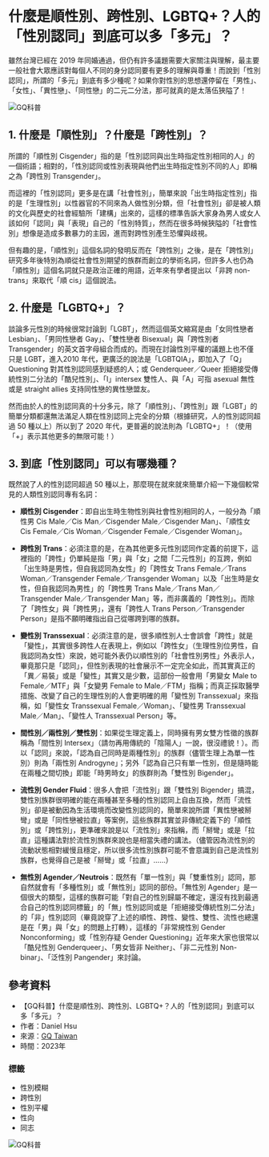 # 什麼是順性別、跨性別、LGBTQ+？人的「性別認同」到底可以多「多元」？

雖然台灣已經在 2019 年同婚通過，但仍有許多議題需要大家關注與理解，最主要一般社會大眾應該對每個人不同的身分認同要有更多的理解與尊重！而說到「性別認同」，所謂的「多元」到底有多少種呢？如果你對性別的思想還停留在「男性」、「女性」、「異性戀」、「同性戀」的二元二分法，那可就真的是太落伍狹隘了！

![GQ科普](https://media.gq.com.tw/photos/5f8d6e60cf4079fcfd15819e/master/w_1600%2Cc_limit/GettyImages-1138077221.jpg)

## 1\. 什麼是「順性別」？什麼是「跨性別」？

所謂的「順性別 Cisgender」指的是「性別認同與出生時指定性別相同的人」的一個術語；相對的，「性別認同或性別表現與他們出生時指定性別不同的人」即稱之為「跨性別 Transgender」。

而這裡的「性別認同」更多是在講「社會性別」，簡單來說「出生時指定性別」指的是「生理性別」以性器官的不同來為人做性別分類，但「社會性別」卻是被人類的文化與歷史的社會經驗所「建構」出來的，這樣的標準告訴大家身為男人或女人該如何「認同」與「表現」自己的「性別特質」，然而在很多時候狹隘的「社會性別」想像是造成多數暴力的主因，進而對跨性別產生恐懼與歧視。

但有趣的是，「順性別」這個名詞的發明反而在「跨性別」之後，是在「跨性別」研究多年後特別為順從社會性別期望的族群而創立的學術名詞，但許多人也仍為「順性別」這個名詞就只是政治正確的用語，近年來有學者提出以「非跨 non-trans」來取代「順 cis」這個說法。

## 2\. 什麼是「LGBTQ+」？

談論多元性別的時候很常討論到「LGBT」，然而這個英文縮寫是由「女同性戀者 Lesbian」、「男同性戀者 Gay」、「雙性戀者 Bisexual」與「跨性別者 Transgender」的英文首字母組合而成的。而現在討論性別平權的議題上也不僅只是 LGBT，進入2010 年代，更廣泛的說法是「LGBTQIA」，即加入了「Q」Questioning 對其性別認同感到疑惑的人；或 Genderqueer／Queer 拒絕接受傳統性別二分法的「酷兒性別」、「I」intersex 雙性人、與「A」可指 asexual 無性或是 straight allies 支持同性戀的異性戀盟友。

然而由於人的性別認同真的十分多元，除了「順性別」、「跨性別」跟「LGBT」的簡單分類都還無法滿足人類在性別認同上完全的分類（根據研究，人的性別認同超過 50 種以上）所以到了 2020 年代，更普遍的說法則為「LGBTQ+」！（使用「+」表示其他更多的無限可能！）

## 3\. 到底「性別認同」可以有哪幾種？

既然說了人的性別認同超過 50 種以上，那麼現在就來就來簡單介紹一下幾個較常見的人類性別認同專有名詞：

- **順性別 Cisgender**：即自出生時生物性別與社會性別相同的人，一般分為「順性男 Cis Male／Cis Man／Cisgender Male／Cisgender Man」、「順性女 Cis Female／Cis Woman／Cisgender Female／Cisgender Woman」。

- **跨性別 Trans**：必須注意的是，在為其他更多元性別認同作定義的前提下，這裡指的「跨性」仍單純是指「男」與「女」之間「二元性別」的互跨，例如「出生時是男性，但自我認同為女性」的「跨性女 Trans Female／Trans Woman／Transgender Female／Transgender Woman」以及「出生時是女性，但自我認同為男性」的「跨性男 Trans Male／Trans Man／Transgender Male／Transgender Man」等，而非廣義的「跨性別」。而除了「跨性女」與「跨性男」，還有「跨性人 Trans Person／Transgender Person」是指不願明確指出自己從哪跨到哪的族群。

- **變性別 Transsexual**：必須注意的是，很多順性別人士會誤會「跨性」就是「變性」，其實很多跨性人在表現上，例如以「跨性女」（生理性別位男性，自我認同為女性）來說，她可能外表仍以順性別的「社會性別男性」外表示人，畢竟那只是「認同」，但性別表現的社會展示不一定完全如此，而其實真正的「異／易裝」或是「變性」其實又是少數，這部份一般會用「男變女 Male to Female／MTF」與「女變男 Female to Male／FTM」指稱；而真正採取醫學措施、改變了自己的生理性別的人會更明確的用「變性別 Transsexual」來指稱，如「變性女 Transsexual Female／Woman」、「變性男 Transsexual Male／Man」、「變性人 Transsexual Person」等。

- **間性別／兩性別／雙性別**：如果從生理定義上，同時擁有男女雙方性徵的族群稱為「間性別 Intersex」（請勿再用傳統的「陰陽人」一說，很沒禮貌！）。而以「認同」來說，「認為自己同時是兩種性別」的族群（儘管生理上為單一性別）則為「兩性別 Androgyne」；另外「認為自己只有單一性別，但是隨時能在兩種之間切換」即能「時男時女」的族群則為「雙性別 Bigender」。

- **流性別 Gender Fluid**：很多人會把「流性別」跟「雙性別 Bigender」搞混，雙性別族群很明確的能在兩種甚至多種的性別認同上自由互換，然而「流性別」卻是被動因為生活環境而改變性別認同的，簡單來說所謂「異性戀被掰彎」或是「同性戀被拉直」等案例，這些族群其實並非傳統定義下的「順性別」或「跨性別」，更準確來說是以「流性別」來指稱，而「掰彎」或是「拉直」這種講法對於流性別族群來說也是相當失禮的講法。（儘管因為流性別的流動狀態相對緩慢且穩定，所以很多流性別族群可能不會意識到自己是流性別族群，也覺得自己是被「掰彎」或「拉直」……）

- **無性別 Agender／Neutrois**：既然有「單一性別」與「雙重性別」認同，那自然就會有「多種性別」或「無性別」認同的部份。「無性別 Agender」是一個很大的類型，這樣的族群可能「對自己的性別歸屬不確定，還沒有找到最適合自己的性別認同標籤」的「無」性別認同或是「拒絕接受傳統性別二分法」的「非」性別認同（畢竟說穿了上述的順性、跨性、變性、雙性、流性也總還是在「男」與「女」的問題上打轉），這樣的「非常規性別 Gender Nonconforming」或「性別存疑 Gender Questioning」近年來大家也很常以「酷兒性別 Genderqueer」、「男女皆非 Neither」、「非二元性別 Non-binar」、「泛性別 Pangender」來討論。

## 參考資料
- 【GQ科普】什麼是順性別、跨性別、LGBTQ+？人的「性別認同」到底可以多「多元」？
- 作者：Daniel Hsu
- 來源：[GQ Taiwan](https://www.gq.com.tw) 
- 時間：2023年

### 標籤
- 性別模糊
- 跨性別
- 性別平權
- 性向
- 同志

![GQ科普](https://media.gq.com.tw/photos/5dbc3ee7de83b50008977628/1:1/w_775%2Cc_limit/2018110648471837.jpg)